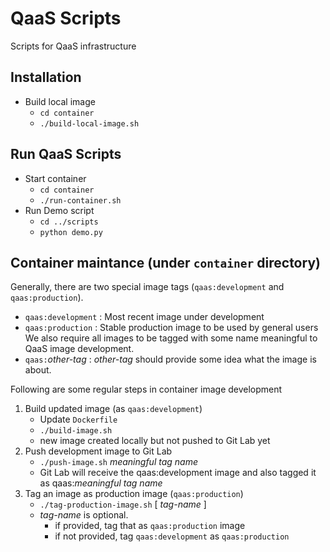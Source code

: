 # QaaS Scripts
Scripts for QaaS infrastructure

## Installation
- Build local image
  - `cd container`
  - `./build-local-image.sh`

## Run QaaS Scripts
- Start container
  - `cd container`
  - `./run-container.sh` 
- Run Demo script
  - `cd ../scripts`
  - `python demo.py`
## Container maintance (under `container` directory)
Generally, there are two special image tags (`qaas:development` and `qaas:production`).
- `qaas:development` : Most recent image under development
- `qaas:production` : Stable production image to be used by general users
We also require all images to be tagged with some name meaningful to QaaS image development.
- `qaas:`_other-tag_ : _other-tag_ should provide some idea what the image is about.

Following are some regular steps in container image development
1. Build updated image (as `qaas:development`)
   - Update `Dockerfile`
   - `./build-image.sh`
   - new image created locally but not pushed to Git Lab yet
2. Push development image to Git Lab
   - `./push-image.sh` _meaningful tag name_
   - Git Lab will receive the qaas:development image and also tagged it as qaas:_meaningful tag name_
3. Tag an image as production image (`qaas:production`)
   - `./tag-production-image.sh` [ _tag-name_ ]
   - _tag-name_ is optional.
     - if provided, tag that as `qaas:production` image
     - if not provided, tag `qaas:development` as `qaas:production`
